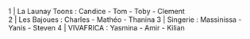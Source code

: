 1 | La Launay Toons : Candice - Tom - Toby - Clement \
2 | Les Bajoues : Charles - Mathéo - Thanina
3 | Singerie : Massinissa - Yanis - Steven
4 | VIVAFRICA : Yasmina - Amir - Kilian
